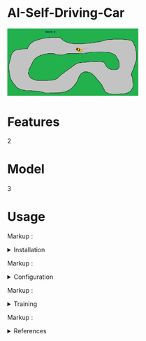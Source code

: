 # AI-Self-Driving-Car
<img
  src="https://github.com/domirom604/AI-Self-Driving-Car/blob/main/logo.png"
  alt="Alt text"
  title="Optional title"
  style="display: inline-block; margin: 0 auto; max-width: 300px">

# Features
2

# Model
3
# Usage

Markup : <details>
           <summary>Installation</summary>
           <p>Content 1 Content 1 Content 1 Content 1 Content 1</p>
         </details>
         
Markup : <details>
           <summary>Configuration</summary>
           <p>Content 1 Content 1 Content 1 Content 1 Content 1</p>
         </details>

Markup : <details>
           <summary>Training</summary>
           <p>Content 1 Content 1 Content 1 Content 1 Content 1</p>
         </details>
         
Markup : <details>
           <summary>References</summary>
           <p>Content 1 Content 1 Content 1 Content 1 Content 1</p>
         </details>
